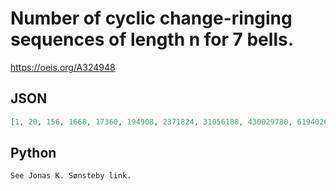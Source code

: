 # Number of cyclic change\-ringing sequences of length n for 7 bells\.
https://oeis.org/A324948
## JSON
```JSON
[1, 20, 156, 1668, 17360, 194908, 2371824, 31056188, 430029780, 6194026170, 91889614586]
```
## Python
```Python
See Jonas K. Sønsteby link.
```
